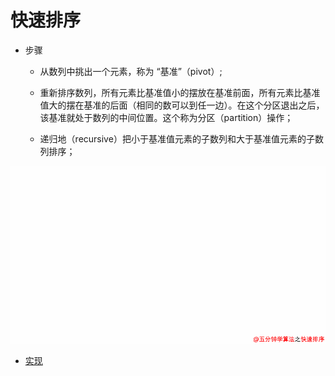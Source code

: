 # 快速排序

- 步骤

    - 从数列中挑出一个元素，称为 “基准”（pivot）;

    - 重新排序数列，所有元素比基准值小的摆放在基准前面，所有元素比基准值大的摆在基准的后面（相同的数可以到任一边）。在这个分区退出之后，该基准就处于数列的中间位置。这个称为分区（partition）操作；

    - 递归地（recursive）把小于基准值元素的子数列和大于基准值元素的子数列排序；

![动画演示](../images/sort/QuickSort.gif)

- [实现](../../java/cool/zzy/algorithm/sort/QuickSort.java)